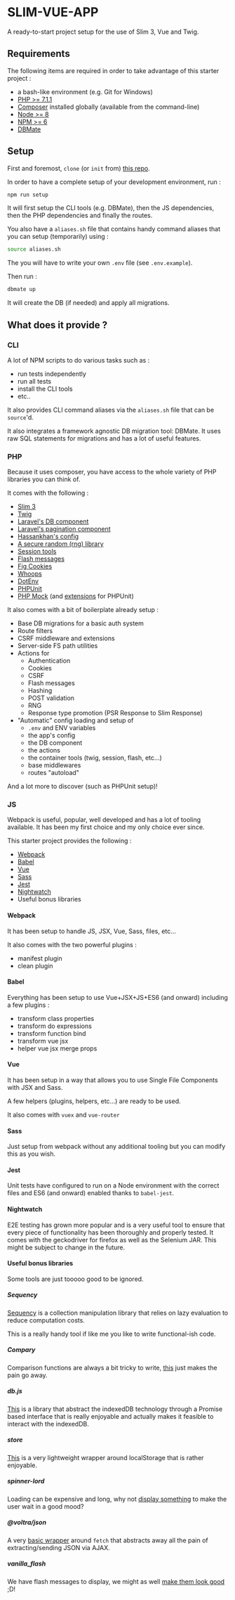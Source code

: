 # SLIM-VUE-APP
A ready-to-start project setup for the use of Slim 3, Vue and Twig.



## Requirements

The following items are required in order to take advantage of this starter project :

* a bash-like environment (e.g. Git for Windows)
* [PHP >= 7.1.1](http://php.net/downloads.php#v7.1.26)
* [Composer](https://getcomposer.org/download/) installed globally (available from the command-line)
* [Node >= 8](https://nodejs.org/en/download/)
* [NPM >= 6](https://nodejs.org/en/download/)
* [DBMate](https://github.com/turnitin/dbmate)



## Setup

First and foremost, `clone` (or `init` from) [this repo](https://github.com/Voltra/slim-vue-app.git).

In order to have a complete setup of your development environment, run :

```bash
npm run setup
```

It will first setup the CLI tools (e.g. DBMate), then the JS dependencies, then the PHP dependencies and finally the routes.



You also have a `aliases.sh` file that contains handy command aliases that you can setup (temporarily) using :

```bash
source aliases.sh
```



The you will have to write your own `.env` file (see `.env.example`).

Then run :

```bash
dbmate up
```

It will create the DB (if needed) and apply all migrations.



## What does it provide ?

### CLI

A lot of NPM scripts to do various tasks such as :

* run tests independently
* run all tests
* install the CLI tools
* etc..



It also provides CLI command aliases via the `aliases.sh` file that can be `source`'d.



It also integrates a framework agnostic DB migration tool: DBMate. It uses raw SQL statements for migrations and has a lot of useful features.



### PHP

Because it uses composer, you have access to the whole variety of PHP libraries you can think of.

It comes with the following :

* [Slim 3](https://packagist.org/packages/slim/slim)
* [Twig](https://packagist.org/packages/slim/twig-view)
* [Laravel's DB component](https://packagist.org/packages/illuminate/database)
* [Laravel's pagination component](https://packagist.org/packages/illuminate/pagination)
* [Hassankhan's config](https://packagist.org/packages/hassankhan/config)
* [A secure random (rng) library](https://packagist.org/packages/paragonie/random-lib)
* [Session tools](https://packagist.org/packages/bryanjhv/slim-session)
* [Flash messages](https://packagist.org/packages/slim/flash)
* [Fig Cookies](https://packagist.org/packages/dflydev/fig-cookies)
* [Whoops](https://packagist.org/packages/zeuxisoo/slim-whoops)
* [DotEnv](https://packagist.org/packages/vlucas/phpdotenv)
* [PHPUnit](https://packagist.org/packages/phpunit/phpunit)
* [PHP Mock](https://packagist.org/packages/php-mock/php-mock) (and [extensions](https://packagist.org/packages/php-mock/php-mock-phpunit) for PHPUnit)



It also comes with a bit of boilerplate already setup :

* Base DB migrations for a basic auth system
* Route filters
* CSRF middleware and extensions
* Server-side FS path utilities
* Actions for
  * Authentication
  * Cookies
  * CSRF
  * Flash messages
  * Hashing
  * POST validation
  * RNG
  * Response type promotion (PSR Response to Slim Response)
* "Automatic" config loading and setup of
  * `.env` and ENV variables
  * the app's config
  * the DB component
  * the actions
  * the container tools (twig, session, flash, etc...)
  * base middlewares
  * routes "autoload"

 

And a lot more to discover (such as PHPUnit setup)!



### JS

Webpack is useful, popular, well developed and has a lot of tooling available. It has been my first choice and my only choice ever since.



This starter project provides the following :

* [Webpack](https://www.npmjs.com/package/webpack)
* [Babel](https://www.npmjs.com/package/@babel/core)
* [Vue](https://www.npmjs.com/package/vue)
* [Sass](https://www.npmjs.com/package/node-sass)
* [Jest](https://www.npmjs.com/package/jest)
* [Nightwatch](https://www.npmjs.com/package/nightwatch)
* Useful bonus libraries



#### Webpack

It has been setup to handle JS, JSX, Vue, Sass, files, etc...

It also comes with the two powerful plugins :

* manifest plugin
* clean plugin



#### Babel

Everything has been setup to use Vue+JSX+JS+ES6 (and onward) including a few plugins :

* transform class properties
* transform do expressions
* transform function bind
* transform vue jsx
* helper vue jsx merge props



#### Vue

It has been setup in a way that allows you to use Single File Components with JSX and Sass.

A few helpers (plugins, helpers, etc...) are ready to be used.

It also comes with `vuex` and `vue-router`



#### Sass

Just setup from webpack without any additional tooling but you can modify this as you wish.



#### Jest

Unit tests have configured to run on a Node environment with the correct files and ES6 (and onward) enabled thanks to `babel-jest`.



#### Nightwatch

E2E testing has grown more popular and is a very useful tool to ensure that every piece of functionality has been thoroughly and properly tested. It comes with the geckodriver for firefox as well as the Selenium JAR. This might be subject to change in the future.



#### Useful bonus libraries

Some tools are just tooooo good to be ignored.



##### Sequency

[Sequency](https://www.npmjs.com/package/sequency) is a collection manipulation library that relies on lazy evaluation to reduce computation costs.

This is a really handy tool if like me you like to write functional-ish code.



##### Compary

Comparison functions are always a bit tricky to write, [this](https://www.npmjs.com/package/compary) just makes the pain go away.



##### db.js

[This](https://www.npmjs.com/package/db.js) is a library that abstract the indexedDB technology through a Promise based interface that is really enjoyable and actually makes it feasible to interact with the indexedDB.



##### store

[This](https://www.npmjs.com/package/store) is a very lightweight wrapper around localStorage that is rather enjoyable.



##### spinner-lord

Loading can be expensive and long, why not [display something](https://www.npmjs.com/package/spinner-lord) to make the user wait in a good mood?



##### @voltra/json

A very [basic wrapper](https://www.npmjs.com/package/@voltra/json) around `fetch` that abstracts away all the pain of extracting/sending JSON via AJAX.



##### vanilla_flash

We have flash messages to display, we might as well [make them look good](https://www.npmjs.com/package/vanilla_flash) ;D!

